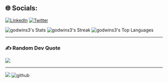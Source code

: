 ## 🌐 Socials:
[![LinkedIn](https://img.shields.io/badge/LinkedIn-%230077B5.svg?logo=linkedin&logoColor=white)](https://linkedin.com/in/praise-godwins) [![Twitter](https://img.shields.io/badge/Twitter-%231DA1F2.svg?logo=Twitter&logoColor=white)](https://twitter.com/praise_godwins)

![godwins3's Stats](https://github-readme-stats.vercel.app/api?username=godwins3&theme=vue-dark&show_icons=true&hide_border=true&count_private=true)
![godwins3's Streak](https://github-readme-streak-stats.herokuapp.com/?user=godwins3&theme=vue-dark&hide_border=true)
![godwins3's Top Languages](https://github-readme-stats.vercel.app/api/top-langs/?username=godwins3&theme=vue-dark&show_icons=true&hide_border=true&layout=compact)

---
### ✍️ Random Dev Quote
![](https://quotes-github-readme.vercel.app/api?type=horizontal&theme=radical)

---
[![](https://visitcount.itsvg.in/api?id=godwins3&icon=2&color=3)](https://visitcount.itsvg.in)
![github](https://img.shields.io/github/followers/godwins3?style=plastic)
